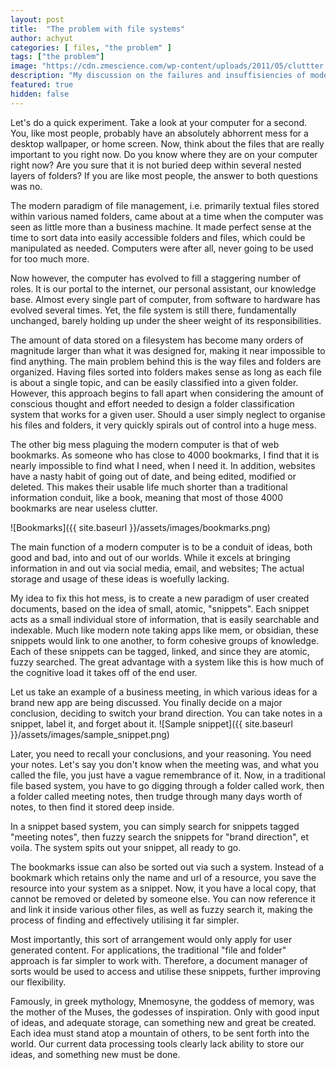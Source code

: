 ```yaml
---
layout: post
title:  "The problem with file systems"
author: achyut
categories: [ files, "the problem" ]
tags: ["the problem"]
image: "https://cdn.zmescience.com/wp-content/uploads/2011/05/cluttter.png"
description: "My discussion on the failures and insuffisiencies of modern filesystems."
featured: true
hidden: false
---
```


Let's do a quick experiment. Take a look at your computer for a second. You, like most people, probably have an absolutely abhorrent mess for a desktop wallpaper, or home screen. Now, think about the files that are really important to you right now. Do you know where they are on your computer right now? Are you sure that it is not buried deep within several nested layers of folders? If you are like most people, the answer to both questions was no.


The modern paradigm of file management, i.e. primarily textual files stored within various named folders, came about at a time when the computer was seen as little more than a business machine. It made perfect sense at the time to sort data into easily accessible folders and files, which could be manipulated as needed. Computers were after all, never going to be used for too much more.

Now however, the computer has evolved to fill a staggering number of roles. It is our portal to the internet, our personal assistant, our knowledge base. Almost every single part of computer, from software to hardware has evolved several times. Yet, the file system is still there, fundamentally unchanged, barely holding up under the sheer weight of its responsibilities. 

The amount of data stored on a filesystem has become many orders of magnitude larger than what it was designed for, making it near impossible to find anything. The main problem behind this is the way files and folders are organized. Having files sorted into folders makes sense as long as each file is about a single topic, and can be easily classified into a given folder. However, this approach begins to fall apart when considering the amount of conscious thought and effort needed to design a folder classification system that works for a given user. Should a user simply neglect to organise his files and folders, it very quickly spirals out of control into a huge mess.

The other big mess plaguing the modern computer is that of web bookmarks. As someone who has close to 4000 bookmarks, I find that it is nearly impossible to find what I need, when I need it. In addition, websites have a nasty habit of going out of date, and being edited, modified or deleted. This makes their usable life much shorter than a traditional information conduit, like a book, meaning that most of those 4000 bookmarks are near useless clutter.

![Bookmarks]({{ site.baseurl }}/assets/images/bookmarks.png)

The main function of a modern computer is to be a conduit of ideas, both good and bad, into and out of our worlds. While it excels at bringing information in and out via social media, email, and websites; The actual storage and usage of these ideas is woefully lacking. 

My idea to fix this hot mess, is to create a new paradigm of user created documents, based on the idea of small, atomic, "snippets". Each snippet acts as a small individual store of information, that is easily searchable and indexable. Much like modern note taking apps like mem, or obsidian, these snippets would link to one another, to form cohesive groups of knowledge. Each of these snippets can be tagged, linked, and since they are atomic, fuzzy searched. The great advantage with a system like this is how much of the cognitive load it takes off of the end user. 

Let us take an example of a business meeting, in which various ideas for a brand new app are being discussed. You finally decide on a major conclusion, deciding to switch your brand direction. You can take notes in a snippet, label it, and forget about it. 
![Sample snippet]({{ site.baseurl }}/assets/images/sample_snippet.png)

Later, you need to recall your conclusions, and your reasoning. You need your notes. Let's say you don't know when the meeting was, and what you called the file, you just have a vague remembrance of it. Now, in a traditional file based system, you have to go digging through a folder called work, then a folder called meeting notes, then trudge through many days worth of notes, to then find it stored deep inside. 

In a snippet based system, you can simply search for snippets tagged "meeting notes", then fuzzy search the snippets for "brand direction", et voila. The system spits out your snippet, all ready to go.

The bookmarks issue can also be sorted out via such a system. Instead of a bookmark which retains only the name and url of a resource, you save the resource into your system as a snippet. Now, it you have a local copy, that cannot be removed or deleted by someone else. You can now reference it and link it inside various other files, as well as fuzzy search it, making the process of finding and effectively utilising it far simpler.

Most importantly, this sort of arrangement would only apply for user generated content. For applications, the traditional "file and folder" approach is far simpler to work with. Therefore, a document manager of sorts would be used to access and utilise these snippets, further improving our flexibility.

Famously, in greek mythology, Mnemosyne, the goddess of memory, was the mother of the Muses, the godesses of inspiration. Only with good input of ideas, and adequate storage, can something new and great be created. Each idea must stand atop a mountain of others, to be sent forth into the world. Our current data processing tools clearly lack ability to store our ideas, and something new must be done.